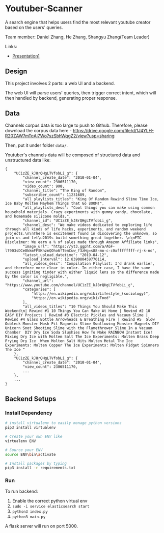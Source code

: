 # Youtuber-Scanner

A search engine that helps users find the most relevant youtube creator based on the users' queries.

Team member: Daniel Zhang, He Zhang, Shangyu Zhang(Team Leader)

Links:
* [Presentation1](https://docs.google.com/presentation/d/1GX61ccG3XShJF-RaaorWcl0rJkzyEUTFnD975_GIYQk/edit?usp=sharing)

## Design

This project involves 2 parts: a web UI and a backend.

The web UI will parse users' queries, then trigger correct intent, which will then handled by backend, generating proper response.

## Data

Channels corpus data is too large to push to Github.
Therefore, please download the corpus data here - https://drive.google.com/file/d/1J4YLH-R20ZAW7mTqAi7Wo7szSbhWqgZ2/view?usp=sharing

Then, put it under folder `data/`.

Youtuber's channels data will be composed of structured data and unstructured data like:
```
{
    "UC1zZE_kJ8rQHgLTVfobLi_g": {
        "channel_create_date": "2010-01-04", 
        "view_count": 2306511170, 
        "video_count": 908, 
        "channel_title": "The King of Random", 
        "subscriber_count": 11231689, 
        "all_playlists_titles": "King Of Random Rewind Slime Time Ice, Ice Baby Molten Mayhem Things that Go BOOM!", 
        "all_playlists_desc": "Cool things you can make using common household materials. Crazy experiments with gummy candy, chocolate, and homemade silicone molds.", 
        "channel_id": "UC1zZE_kJ8rQHgLTVfobLi_g", 
        "channel_desc": "We make videos dedicated to exploring life through all kinds of life hacks, experiments, and random weekend projects.\n\nThere is excitement found in discovering the unknown, so join us and let\u2019s build something great together. \n\nFTC Disclaimer: We earn a % of sales made through Amazon Affiliate links", 
        "image_url": "https://yt3.ggpht.com/a/AGF-l7903sDCe8kkmFFSKhznQOho6fTemCuw_f3zHg=s88-mo-c-c0xffffffff-rj-k-no", 
        "latest_upload_datetime": "2019-04-12", 
        "upload_interval": 12.839080459770114, 
        "all_videos_desc": "Compilation Playlist: I'd drank earlier, and therefore more clear in color. In either case, I have the same success igniting tinder with either liquid lens so the difference made by the color is negligible.", 
        "channel_url": "https://www.youtube.com/channel/UC1zZE_kJ8rQHgLTVfobLi_g", 
        "categories": [
            "https://en.wikipedia.org/wiki/Lifestyle_(sociology)", 
            "https://en.wikipedia.org/wiki/Food"
        ], 
        "all_videos_titles": "10 Things You Should Make This Weekend\n| Rewind #1 10 Things You Can Make At Home | Rewind #2 10 EASY DIY Projects | Rewind #3 Electric Pickles and Vacuum Slime | Rewind #4 Glass Bottle Arrowheads & Breathing Fire | Rewind #5  Glow Oobleck Monster Mosh Pit Magnetic Slime Swallowing Monster Magnets DIY Unicorn Snot Shooting Slime with the Flamethrower Slime In a Vacuum Chamber  DIY Dry Ice Soda Slushies How To Make RAINBOW Instant Ice! Mixing Dry Ice with Molten Salt The Ice Experiments: Molten Brass Deep Frying Dry Ice  When Molten Salt Hits Molten Metal The Ice Experiments: Molten Copper The Ice Experiments: Molten Fidget Spinners The Ice "
    },
    "UC1zZE_kJ8rQHgLTVfobLi_g": {
        "channel_create_date": "2010-01-04", 
        "view_count": 2306511170, 
        ...
    },
    ...
}
```

## Backend Setups

### Install Dependency

```bash
# install virtualenv to easily manage python versions
pip3 install virtualenv 

# Create your own ENV like
virtualenv ENV

# Source your ENV
source ENV\bin\activate

# Install packages by typing
pip3 install -r requirements.txt
```

### Run

To run backend:
1. Enable the correct python virtual env
2. `sudo -i service elasticsearch start`
3. `python3 index.py`
4. `python3 main.py`

A flask server will run on port 5000.
